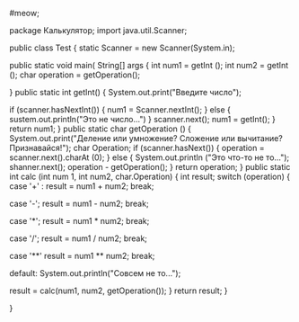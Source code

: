 #meow;

package Калькулятор;
import java.util.Scanner;

public class Test {
static Scanner = new Scanner(System.in);

public static void main( String[] args {
int num1 = getInt ();
int num2 = getInt (); 
char operation = getOperation();

}
public static int getInt() {
System.out.print("Введите число");


if (scanner.hasNextInt()) {
num1 = Scanner.nextInt();
} else {
sustem.out.println("Это не число...")
}
scanner.next();
num1 = getInt();
}
return num1;
}
public static char getOperation ()  {
System.out.print("Деление или умножение? Сложение или вычитание? Признавайся!");
char Operation;
if (scanner.hasNext())  {
operation =  scanner.next().charAt (0);
} else { 
System.out.println ("Это что-то не то...");
shanner.next();
operation - getOperation();
}
return operation;
}
public static int calc (int num 1, int num2, char.Operation) {
int result;
switch (operation) { 
case '+' :
result = num1 + num2;
break;

case '-';
result = num1 - num2;
break;

case '*';
result = num1 * num2;
break;

case '/';
result = num1 / num2;
break;

case '**'
result = num1 ** num2;
break;

default: 
System.out.println("Совсем не то...");

result = calc(num1, num2, getOperation());
}
return result; 
}

}
